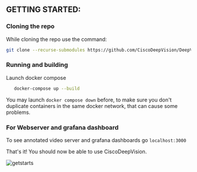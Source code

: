 ## GETTING STARTED:

### Cloning the repo

While cloning the repo use the command:
```bash
git clone --recurse-submodules https://github.com/CiscoDeepVision/DeepVision.git
```

### Running  and building

Launch docker compose

 ```bash
    docker-compose up --build
```
You may launch `docker compose down` before, to make sure you don't duplicate containers in the same docker network, that can cause some problems.   
### For Webserver and grafana dashboard

To see annotated video server and grafana dashboards go
`localhost:3000`

That's it! You should now be able to use CiscoDeepVision.  

![getstarts](images/getstarts.gif)